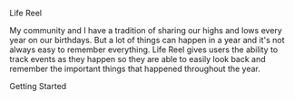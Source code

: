 Life Reel

My community and I have a tradition of sharing our highs and lows every year on our birthdays.
But a lot of things can happen in a year and it's not always easy to remember everything. Life Reel gives users the ability to track events as they happen so they are able to easily look back and remember the important things that happened throughout the year.

Getting Started